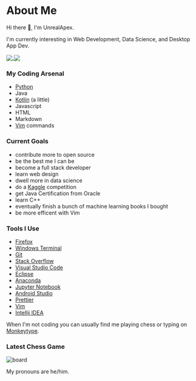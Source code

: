 # About Me

 Hi there 👋, I'm UnrealApex.
 
 I'm currently interesting in Web Development, Data Science, and Desktop App Dev.
 
<a href="https://github.com/anuraghazra/github-readme-stats">
  <img align="center" src="https://github-readme-stats.vercel.app/api?username=unrealapex&count_private=true&show_icons=true&include_all_commits&border_color=ffffff" />
</a>
<a href="https://github.com/anuraghazra/github-readme-stats">
  <img align="center" src="https://github-readme-stats.vercel.app/api/top-langs/?username=unrealapex&layout=compact&border_color=ffffff" />
</a>



 ### My Coding Arsenal
 
 
- [Python](https://github.com/python/cpython)
- Java
- [Kotlin](https://github.com/JetBrains/kotlin) (a little)
- Javascript 
- HTML 
- Markdown
- [Vim](https://github.com/vim/vim) commands
 
 
### Current Goals

- contribute more to open source
- be the best me I can be
- become a full stack developer
- learn web design 
- dwell more in data science
- do a [Kaggle](https://www.kaggle.com/) competition
- get Java Certification from Oracle
- learn C++
- eventually finish a bunch of machine learning books I bought 
- be more efficent with Vim



### Tools I Use

- [Firefox](https://www.mozilla.org/en-US/firefox/new/)
- [Windows Terminal](https://github.com/microsoft/terminal)
- [Git](https://git-scm.com/)
- [Stack Overflow](https://stackoverflow.com/)
- [Visual Studio Code](https://github.com/microsoft/vscode)
- [Eclipse](https://www.eclipse.org/)
- [Anaconda](https://www.anaconda.com)
- [Jupyter Notebook](https://github.com/jupyter/notebook )
- [Android Studio](https://developer.android.com/studio)
- [Prettier](https://github.com/prettier/prettier) 
- [Vim](https://github.com/vim/vim)
- [Intellij IDEA](https://github.com/JetBrains/intellij-community)

 
 When I'm not coding you can usually find me playing chess or typing on [Monkeytype](https://monkeytype.com/).


### Latest Chess Game
![board](https://user-images.githubusercontent.com/79121360/126047381-8b5ce8e9-34f8-4087-b888-a02137f05c46.gif)




 My pronouns are he/him.

>
<!--
**UnrealApex/UnrealApex** is a ✨ _special_ ✨ repository because its README.md (this file) appears on your GitHub profile.

Here are some ideas to get you started:

- 🔭 I’m currently working on ...
- 🌱 I’m currently learning ...
- 👯 I’m looking to collaborate on ...
- 🤔 I’m looking for help with ...
- 💬 Ask me about ...
- 📫 How to reach me: ...
- 😄 Pronouns: he\him
- ⚡ Fun fact: ...
-->



